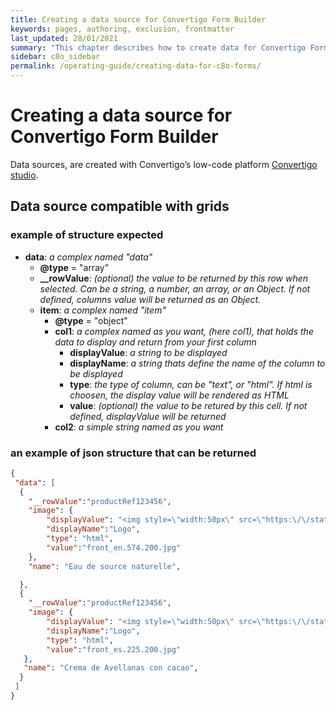 ```yaml
---
title: Creating a data source for Convertigo Form Builder
keywords: pages, authoring, exclusion, frontmatter
last_updated: 28/01/2021
summary: "This chapter describes how to create data for Convertigo Form Builder"
sidebar: c8o_sidebar
permalink: /operating-guide/creating-data-for-c8o-forms/
---
```


#  Creating a data source for Convertigo Form Builder

Data sources, are created with Convertigo’s low-code platform [Convertigo studio](https://www.convertigo.com/download/).


## Data source compatible with grids

### example of structure expected ###

* **data**: *a complex named "data"*
  * **@type** = "array"
  * **__rowValue**: *(optional) the value to be returned by this row when selected. Can be a string, a number, an array, or an Object. If not defined, columns value will be returned as an Object.*
  * **item**: *a complex named "item"*
    * **@type** = "object"
    * **col1**: *a complex named as you want, (here col1), that holds the data to display and return from your first column*
      * **displayValue**: *a string to be displayed*
      * **displayName**: *a string thats define the name of the column to be displayed*
      * **type**: *the type of column, can be "text", or "html". If html is choosen, the display value will be rendered as HTML* 
      * **value**: *(optional) the value to be retured by this cell. If not defined, displayValue will be returned*
    * **col2**: *a simple string named as you want*

### an example of json structure that can be returned
``` json
{
 "data": [
  {
    "__rowValue":"productRef123456",
    "image": {
        "displayValue": "<img style=\"width:50px\" src=\"https:\/\/static.openfoodfacts.org\/images\/products\/327\/408\/000\/5003\/front_en.574.200.jpg\" \/>",
        "displayName":"Logo",
        "type": "html",
        "value":"front_en.574.200.jpg"
    },
    "name": "Eau de source naturelle",

  },
  {
    "__rowValue":"productRef123456",
    "image": {
        "displayValue": "<img style=\"width:50px\" src=\"https:\/\/static.openfoodfacts.org\/images\/products\/301\/762\/042\/2003\/front_es.225.200.jpg\" \/>",
        "displayName":"Logo",
        "type": "html",
        "value":"front_es.225.200.jpg"
   },
   "name": "Crema de Avellanas con cacao",
  }
 ]
}
```